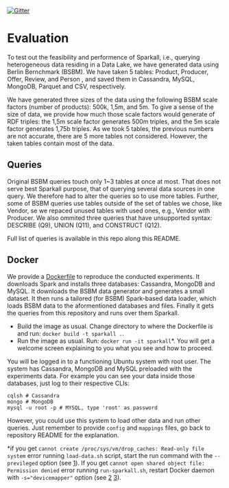 [![Gitter](https://img.shields.io/gitter/room/DAVFoundation/DAV-Contributors.svg?style=flat-square)](https://gitter.im/sparkall)

# Evaluation
To test out the feasibility and performence of Sparkall, i.e., querying heterogeneous data residing in a Data Lake, we have generated data using Berlin Bernchmark (BSBM). We have taken 5 tables: Product, Producer, Offer, Review, and Person , and saved them in Cassandra, MySQL, MongoDB, Parquet and CSV, respectively.

We have generated three sizes of the data using the following BSBM scale factors (number of products): 500k, 1,5m, and 5m. To give a sense of the size of data, we provide how much those scale factors would generate of RDF triples: the 1,5m scale factor generates 500m triples, and the 5m scale factor generates 1,75b triples. As we took 5 tables, the previous numbers are not accurate, there are 5 more tables not considered. However, the taken tables contain most of the data.

## Queries
Original BSBM queries touch only 1~3 tables at once at most. That does not serve best Sparkall purpose, that of querying several data sources in one query. We therefore had to alter the queries so to use more tables. Further, some of BSBM queries use tables outside of the set of tables we chose, like Vendor, se we repaced unused tables with used ones, e.g., Vendor with Producer. We also ommited three queries that have unsupported syntax: DESCRIBE (Q9), UNION (Q11), and CONSTRUCT (Q12).

Full list of queries is available in this repo along this README.

## Docker
We provide a [Dockerfile](https://github.com/EIS-Bonn/sparkall/blob/master/Dockerfile) to reproduce the conducted experiments. It downloads Spark and installs three databases: Cassandra, MongoDB and MySQL. It downloads the BSBM data generator and generates a small dataset. It then runs a tailored (for BSBM) Spark-based data loader, which loads BSBM data to the aformentioned databases and files. Finally it gets the queries from this repository and runs over them Sparkall.

- Build the image as usual. Change directory to where the Dockerfile is and run: `docker build -t sparkall .`. 
- Run the image as usual. Run: `docker run -it sparkall`*. You will get a welcome screen explaining to you what you see and how to proceed.

You will be logged in to a functioning Ubuntu system with root user. The system has Cassandra, MongoDB and MySQL preloaded with the experiments data. For example you can see your data inside those databases, just log to their respective CLIs:
```
cqlsh # Cassandra
mongo # MongoDB
mysql -u root -p # MYSQL, type 'root' as password
```
However, you could use this system to load other data and run other queries. Just remember to provide `config` and `mappings` files, go back to repository README for the explanation.

*if you get `cannot create /proc/sys/vm/drop_caches: Read-only file system` error running `load-data.sh` script, start the run command with the `--previleged` option (see [1](https://unix.stackexchange.com/questions/209244/which-linux-capability-do-i-need-in-order-to-write-to-proc-sys-vm-drop-caches/209412#209412)).
If you get `cannot open shared object file: Permission denied` error running `run-sparkall.sh`, restart Docker daemon with `-s="devicemapper"` option (see [2](https://stackoverflow.com/questions/22473830/docker-and-mysql-libz-so-1-cannot-open-shared-object-file-permission-denied) [3](https://github.com/moby/moby/issues/7512)).

